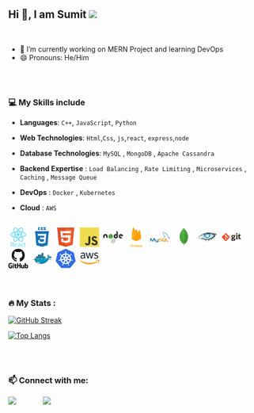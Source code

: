 <h2>Hi 👋, I am Sumit <span><img src="https://media.giphy.com/media/M9gbBd9nbDrOTu1Mqx/giphy.gif" width="80"/></span></h2>
<img src="https://komarev.com/ghpvc/?username=Sumit0709&style=plastic&color=blue&base=120" alt=""/> 
<ul>
<li>🔭 I’m currently working on MERN Project and learning DevOps</li>
<li>😄 Pronouns: He/Him</li>
</ul>
<br/>
<br/>


### 💻 My Skills include
<ul dir="auto">
  <li>
    <p dir="auto"><strong>Languages</strong>: <code>C++</code>, <code>JavaScript</code>, <code>Python</code></p>
  </li>
  <li>
    <p dir="auto"><strong>Web Technologies</strong>: <code>Html</code>,<code>Css</code>, <code>js</code>,<code>react</code>, <code>express</code>,<code>node</code></p>
  </li>
  <li>
    <p dir="auto"><strong>Database Technologies</strong>: <code>MySQL</code> , <code>MongoDB</code> , <code>Apache Cassandra</code></p>
  </li>
  <li>
    <p dir="auto"><strong>Backend Expertise</strong> : <code>Load Balancing</code> , <code>Rate Limiting</code> , <code>Microservices</code> , <code>Caching</code> , <code>Message Queue</code> </p>
  </li>
  <li>
    <p dir="auto"><strong>DevOps</strong> : <code>Docker</code> , <code>Kubernetes</code></p>
  </li>
  <li>
    <p dir="auto"><strong>Cloud</strong> : <code>AWS</code>
  </li>
</ul>

<br/>

<div>
  <img src="https://github.com/devicons/devicon/blob/master/icons/react/react-original-wordmark.svg" title="React" alt="React" width="40" height="40"/>&nbsp;
  <img src="https://github.com/devicons/devicon/blob/master/icons/css3/css3-plain-wordmark.svg"  title="CSS3" alt="CSS" width="40" height="40"/>&nbsp;
  <img src="https://github.com/devicons/devicon/blob/master/icons/html5/html5-original.svg" title="HTML5" alt="HTML" width="40" height="40"/>&nbsp;
  <img src="https://github.com/devicons/devicon/blob/master/icons/javascript/javascript-original.svg" title="JavaScript" alt="JavaScript" width="40" height="40"/>&nbsp;
  <img src="https://github.com/devicons/devicon/blob/master/icons/nodejs/nodejs-original-wordmark.svg" title="NodeJS" alt="NodeJS" width="40" height="40"/>&nbsp;
  <img src="https://github.com/devicons/devicon/blob/master/icons/firebase/firebase-plain-wordmark.svg" title="Firebase" alt="Firebase" width="40" height="40"/>&nbsp;
  <img src="https://github.com/devicons/devicon/blob/master/icons/mysql/mysql-original-wordmark.svg" title="MySQL"  alt="MySQL" width="40" height="40"/>&nbsp;
  <img src="https://github.com/devicons/devicon/blob/master/icons/mongodb/mongodb-original.svg" title="MongoDB"  alt="MongoDB" width="40" height="40"/>&nbsp;
  <img src="https://github.com/devicons/devicon/blob/master/icons/cassandra/cassandra-original.svg" title="Cassandra"  alt="Cassandra" width="40" height="40"/>&nbsp;
  <img src="https://github.com/devicons/devicon/blob/master/icons/git/git-original-wordmark.svg" title="Git" alt="Git" width="40" height="40"/>&nbsp;
  <img src="https://github.com/devicons/devicon/blob/master/icons/github/github-original-wordmark.svg" title="GitHub" alt="GitHub" width="40" height="40"/>&nbsp;
  <img src="https://github.com/devicons/devicon/blob/master/icons/docker/docker-original.svg" title="Docker" alt="GitHub" width="40" height="40"/>&nbsp;
  <img src="https://github.com/devicons/devicon/blob/master/icons/kubernetes/kubernetes-original.svg" title="Kubernetes" alt="GitHub" width="40" height="40"/>&nbsp;
  <img src="https://github.com/devicons/devicon/blob/master/icons/amazonwebservices/amazonwebservices-original-wordmark.svg" title="AWS" alt="AWS" width="40" height="40"/>&nbsp;
  
</div>

<br/>
<br/>

### :fire: My Stats :

[![GitHub Streak](http://github-readme-streak-stats.herokuapp.com?user=Sumit0709&theme=light&background=ffffff)](https://git.io/streak-stats)     

[![Top Langs](https://github-readme-stats.vercel.app/api/top-langs/?username=Sumit0709&layout=compact&theme=light)](https://github.com/anuraghazra/github-readme-stats)

<br/>
<br/>

### 📫 Connect with me: 
 
<div id="badges">
  <a href="https://www.linkedin.com/in/sumit-ranjan-choudhary/">
    <img align="left" width="70px" src="https://img.icons8.com/clouds/100/000000/linkedin.png" style="max-width: 100%;">
  </a>
  <a href="mailto:sumitranjan327@gmail.com">
    <img align="left" width="70px" src="https://img.icons8.com/clouds/100/000000/gmail.png"/>
  </a>
</div>
